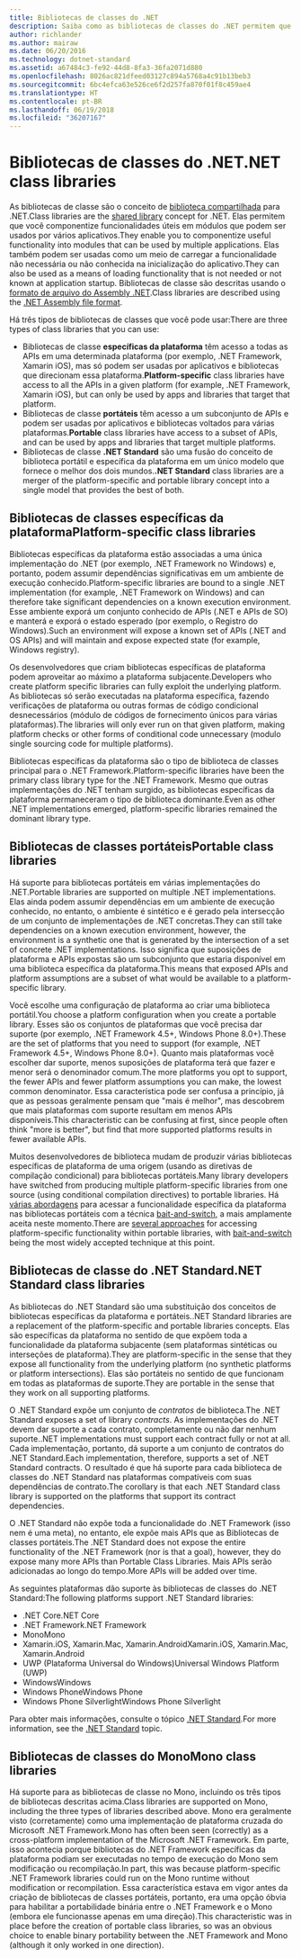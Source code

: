 ```yaml
---
title: Bibliotecas de classes do .NET
description: Saiba como as bibliotecas de classes do .NET permitem que você agrupe funcionalidades úteis em módulos que podem ser usados por vários aplicativos.
author: richlander
ms.author: mairaw
ms.date: 06/20/2016
ms.technology: dotnet-standard
ms.assetid: a67484c3-fe92-44d8-8fa3-36fa2071d880
ms.openlocfilehash: 8026ac821dfeed03127c894a5768a4c91b13beb3
ms.sourcegitcommit: 6bc4efca63e526ce6f2d257fa870f01f8c459ae4
ms.translationtype: HT
ms.contentlocale: pt-BR
ms.lasthandoff: 06/19/2018
ms.locfileid: "36207167"
---
```

# <a name="net-class-libraries"></a><span data-ttu-id="d3c9a-103">Bibliotecas de classes do .NET</span><span class="sxs-lookup"><span data-stu-id="d3c9a-103">.NET class libraries</span></span>

<span data-ttu-id="d3c9a-104">As bibliotecas de classe são o conceito de [biblioteca compartilhada](https://en.wikipedia.org/wiki/Library_%28computing%29#Shared_libraries) para .NET.</span><span class="sxs-lookup"><span data-stu-id="d3c9a-104">Class libraries are the [shared library](https://en.wikipedia.org/wiki/Library_%28computing%29#Shared_libraries) concept for .NET.</span></span> <span data-ttu-id="d3c9a-105">Elas permitem que você componentize funcionalidades úteis em módulos que podem ser usados por vários aplicativos.</span><span class="sxs-lookup"><span data-stu-id="d3c9a-105">They enable you to componentize useful functionality into modules that can be used by multiple applications.</span></span> <span data-ttu-id="d3c9a-106">Elas também podem ser usadas como um meio de carregar a funcionalidade não necessária ou não conhecida na inicialização do aplicativo.</span><span class="sxs-lookup"><span data-stu-id="d3c9a-106">They can also be used as a means of loading functionality that is not needed or not known at application startup.</span></span> <span data-ttu-id="d3c9a-107">Bibliotecas de classe são descritas usando o [formato de arquivo do Assembly .NET](assembly-format.md).</span><span class="sxs-lookup"><span data-stu-id="d3c9a-107">Class libraries are described using the [.NET Assembly file format](assembly-format.md).</span></span>

<span data-ttu-id="d3c9a-108">Há três tipos de bibliotecas de classes que você pode usar:</span><span class="sxs-lookup"><span data-stu-id="d3c9a-108">There are three types of class libraries that you can use:</span></span>

*   <span data-ttu-id="d3c9a-109">Bibliotecas de classe **específicas da plataforma** têm acesso a todas as APIs em uma determinada plataforma (por exemplo, .NET Framework, Xamarin iOS), mas só podem ser usadas por aplicativos e bibliotecas que direcionam essa plataforma.</span><span class="sxs-lookup"><span data-stu-id="d3c9a-109">**Platform-specific** class libraries have access to all the APIs in a given platform (for example, .NET Framework, Xamarin iOS), but can only be used by apps and libraries that target that platform.</span></span>
*   <span data-ttu-id="d3c9a-110">Bibliotecas de classe **portáteis** têm acesso a um subconjunto de APIs e podem ser usadas por aplicativos e bibliotecas voltados para várias plataformas.</span><span class="sxs-lookup"><span data-stu-id="d3c9a-110">**Portable** class libraries have access to a subset of APIs, and can be used by apps and libraries that target multiple platforms.</span></span>
*   <span data-ttu-id="d3c9a-111">Bibliotecas de classe **.NET Standard** são uma fusão do conceito de biblioteca portátil e específica da plataforma em um único modelo que fornece o melhor dos dois mundos.</span><span class="sxs-lookup"><span data-stu-id="d3c9a-111">**.NET Standard** class libraries are a merger of the platform-specific and portable library concept into a single model that provides the best of both.</span></span>

## <a name="platform-specific-class-libraries"></a><span data-ttu-id="d3c9a-112">Bibliotecas de classes específicas da plataforma</span><span class="sxs-lookup"><span data-stu-id="d3c9a-112">Platform-specific class libraries</span></span>

<span data-ttu-id="d3c9a-113">Bibliotecas específicas da plataforma estão associadas a uma única implementação do .NET (por exemplo, .NET Framework no Windows) e, portanto, podem assumir dependências significativas em um ambiente de execução conhecido.</span><span class="sxs-lookup"><span data-stu-id="d3c9a-113">Platform-specific libraries are bound to a single .NET implementation (for example, .NET Framework on Windows) and can therefore take significant dependencies on a known execution environment.</span></span> <span data-ttu-id="d3c9a-114">Esse ambiente exporá um conjunto conhecido de APIs (.NET e APIs de SO) e manterá e exporá o estado esperado (por exemplo, o Registro do Windows).</span><span class="sxs-lookup"><span data-stu-id="d3c9a-114">Such an environment will expose a known set of APIs (.NET and OS APIs) and will maintain and expose expected state (for example, Windows registry).</span></span>

<span data-ttu-id="d3c9a-115">Os desenvolvedores que criam bibliotecas específicas de plataforma podem aproveitar ao máximo a plataforma subjacente.</span><span class="sxs-lookup"><span data-stu-id="d3c9a-115">Developers who create platform specific libraries can fully exploit the underlying platform.</span></span> <span data-ttu-id="d3c9a-116">As bibliotecas só serão executadas na plataforma específica, fazendo verificações de plataforma ou outras formas de código condicional desnecessários (módulo de códigos de fornecimento únicos para várias plataformas).</span><span class="sxs-lookup"><span data-stu-id="d3c9a-116">The libraries will only ever run on that given platform, making platform checks or other forms of conditional code unnecessary (modulo single sourcing code for multiple platforms).</span></span>

<span data-ttu-id="d3c9a-117">Bibliotecas específicas da plataforma são o tipo de biblioteca de classes principal para o .NET Framework.</span><span class="sxs-lookup"><span data-stu-id="d3c9a-117">Platform-specific libraries have been the primary class library type for the .NET Framework.</span></span> <span data-ttu-id="d3c9a-118">Mesmo que outras implementações do .NET tenham surgido, as bibliotecas específicas da plataforma permaneceram o tipo de biblioteca dominante.</span><span class="sxs-lookup"><span data-stu-id="d3c9a-118">Even as other .NET implementations emerged, platform-specific libraries remained the dominant library type.</span></span>

## <a name="portable-class-libraries"></a><span data-ttu-id="d3c9a-119">Bibliotecas de classes portáteis</span><span class="sxs-lookup"><span data-stu-id="d3c9a-119">Portable class libraries</span></span>

<span data-ttu-id="d3c9a-120">Há suporte para bibliotecas portáteis em várias implementações do .NET.</span><span class="sxs-lookup"><span data-stu-id="d3c9a-120">Portable libraries are supported on multiple .NET implementations.</span></span> <span data-ttu-id="d3c9a-121">Elas ainda podem assumir dependências em um ambiente de execução conhecido, no entanto, o ambiente é sintético e é gerado pela intersecção de um conjunto de implementações de .NET concretas.</span><span class="sxs-lookup"><span data-stu-id="d3c9a-121">They can still take dependencies on a known execution environment, however, the environment is a synthetic one that is generated by the intersection of a set of concrete .NET implementations.</span></span> <span data-ttu-id="d3c9a-122">Isso significa que suposições de plataforma e APIs expostas são um subconjunto que estaria disponível em uma biblioteca específica da plataforma.</span><span class="sxs-lookup"><span data-stu-id="d3c9a-122">This means that exposed APIs and platform assumptions are a subset of what would be available to a platform-specific library.</span></span>

<span data-ttu-id="d3c9a-123">Você escolhe uma configuração de plataforma ao criar uma biblioteca portátil.</span><span class="sxs-lookup"><span data-stu-id="d3c9a-123">You choose a platform configuration when you create a portable library.</span></span> <span data-ttu-id="d3c9a-124">Esses são os conjuntos de plataformas que você precisa dar suporte (por exemplo, .NET Framework 4.5+, Windows Phone 8.0+).</span><span class="sxs-lookup"><span data-stu-id="d3c9a-124">These are the set of platforms that you need to support (for example, .NET Framework 4.5+, Windows Phone 8.0+).</span></span> <span data-ttu-id="d3c9a-125">Quanto mais plataformas você escolher dar suporte, menos suposições de plataforma terá que fazer e menor será o denominador comum.</span><span class="sxs-lookup"><span data-stu-id="d3c9a-125">The more platforms you opt to support, the fewer APIs and fewer platform assumptions you can make, the lowest common denominator.</span></span> <span data-ttu-id="d3c9a-126">Essa característica pode ser confusa a princípio, já que as pessoas geralmente pensam que "mais é melhor", mas descobrem que mais plataformas com suporte resultam em menos APIs disponíveis.</span><span class="sxs-lookup"><span data-stu-id="d3c9a-126">This characteristic can be confusing at first, since people often think "more is better", but find that more supported platforms results in fewer available APIs.</span></span>

<span data-ttu-id="d3c9a-127">Muitos desenvolvedores de biblioteca mudam de produzir várias bibliotecas específicas de plataforma de uma origem (usando as diretivas de compilação condicional) para bibliotecas portáteis.</span><span class="sxs-lookup"><span data-stu-id="d3c9a-127">Many library developers have switched from producing multiple platform-specific libraries from one source (using conditional compilation directives) to portable libraries.</span></span> <span data-ttu-id="d3c9a-128">Há [várias abordagens](https://blog.stephencleary.com/2012/11/portable-class-library-enlightenment.html) para acessar a funcionalidade específica da plataforma nas bibliotecas portáteis com a técnica [bait-and-switch](https://log.paulbetts.org/the-bait-and-switch-pcl-trick/), a mais amplamente aceita neste momento.</span><span class="sxs-lookup"><span data-stu-id="d3c9a-128">There are [several approaches](https://blog.stephencleary.com/2012/11/portable-class-library-enlightenment.html) for accessing platform-specific functionality within portable libraries, with [bait-and-switch](https://log.paulbetts.org/the-bait-and-switch-pcl-trick/) being the most widely accepted technique at this point.</span></span>

## <a name="net-standard-class-libraries"></a><span data-ttu-id="d3c9a-129">Bibliotecas de classe do .NET Standard</span><span class="sxs-lookup"><span data-stu-id="d3c9a-129">.NET Standard class libraries</span></span>

<span data-ttu-id="d3c9a-130">As bibliotecas do .NET Standard são uma substituição dos conceitos de bibliotecas específicas da plataforma e portáteis.</span><span class="sxs-lookup"><span data-stu-id="d3c9a-130">.NET Standard libraries are a replacement of the platform-specific and portable libraries concepts.</span></span> <span data-ttu-id="d3c9a-131">Elas são específicas da plataforma no sentido de que expõem toda a funcionalidade da plataforma subjacente (sem plataformas sintéticas ou interseções de plataforma).</span><span class="sxs-lookup"><span data-stu-id="d3c9a-131">They are platform-specific in the sense that they expose all functionality from the underlying platform (no synthetic platforms or platform intersections).</span></span> <span data-ttu-id="d3c9a-132">Elas são portáteis no sentido de que funcionam em todas as plataformas de suporte.</span><span class="sxs-lookup"><span data-stu-id="d3c9a-132">They are portable in the sense that they work on all supporting platforms.</span></span>

<span data-ttu-id="d3c9a-133">O .NET Standard expõe um conjunto de _contratos_ de biblioteca.</span><span class="sxs-lookup"><span data-stu-id="d3c9a-133">The .NET Standard exposes a set of library _contracts_.</span></span> <span data-ttu-id="d3c9a-134">As implementações do .NET devem dar suporte a cada contrato, completamente ou não dar nenhum suporte.</span><span class="sxs-lookup"><span data-stu-id="d3c9a-134">.NET implementations must support each contract fully or not at all.</span></span> <span data-ttu-id="d3c9a-135">Cada implementação, portanto, dá suporte a um conjunto de contratos do .NET Standard.</span><span class="sxs-lookup"><span data-stu-id="d3c9a-135">Each implementation, therefore, supports a set of .NET Standard contracts.</span></span> <span data-ttu-id="d3c9a-136">O resultado é que há suporte para cada biblioteca de classes do .NET Standard nas plataformas compatíveis com suas dependências de contrato.</span><span class="sxs-lookup"><span data-stu-id="d3c9a-136">The corollary is that each .NET Standard class library is supported on the platforms that support its contract dependencies.</span></span>

<span data-ttu-id="d3c9a-137">O .NET Standard não expõe toda a funcionalidade do .NET Framework (isso nem é uma meta), no entanto, ele expõe mais APIs que as Bibliotecas de classes portáteis.</span><span class="sxs-lookup"><span data-stu-id="d3c9a-137">The .NET Standard does not expose the entire functionality of the .NET Framework (nor is that a goal), however, they do expose many more APIs than Portable Class Libraries.</span></span> <span data-ttu-id="d3c9a-138">Mais APIs serão adicionadas ao longo do tempo.</span><span class="sxs-lookup"><span data-stu-id="d3c9a-138">More APIs will be added over time.</span></span>

<span data-ttu-id="d3c9a-139">As seguintes plataformas dão suporte às bibliotecas de classes do .NET Standard:</span><span class="sxs-lookup"><span data-stu-id="d3c9a-139">The following platforms support .NET Standard libraries:</span></span>

* <span data-ttu-id="d3c9a-140">.NET Core</span><span class="sxs-lookup"><span data-stu-id="d3c9a-140">.NET Core</span></span>
* <span data-ttu-id="d3c9a-141">.NET Framework</span><span class="sxs-lookup"><span data-stu-id="d3c9a-141">.NET Framework</span></span>
* <span data-ttu-id="d3c9a-142">Mono</span><span class="sxs-lookup"><span data-stu-id="d3c9a-142">Mono</span></span>
* <span data-ttu-id="d3c9a-143">Xamarin.iOS, Xamarin.Mac, Xamarin.Android</span><span class="sxs-lookup"><span data-stu-id="d3c9a-143">Xamarin.iOS, Xamarin.Mac, Xamarin.Android</span></span>
* <span data-ttu-id="d3c9a-144">UWP (Plataforma Universal do Windows)</span><span class="sxs-lookup"><span data-stu-id="d3c9a-144">Universal Windows Platform (UWP)</span></span>
* <span data-ttu-id="d3c9a-145">Windows</span><span class="sxs-lookup"><span data-stu-id="d3c9a-145">Windows</span></span>
* <span data-ttu-id="d3c9a-146">Windows Phone</span><span class="sxs-lookup"><span data-stu-id="d3c9a-146">Windows Phone</span></span>
* <span data-ttu-id="d3c9a-147">Windows Phone Silverlight</span><span class="sxs-lookup"><span data-stu-id="d3c9a-147">Windows Phone Silverlight</span></span>

<span data-ttu-id="d3c9a-148">Para obter mais informações, consulte o tópico [.NET Standard](net-standard.md).</span><span class="sxs-lookup"><span data-stu-id="d3c9a-148">For more information, see the [.NET Standard](net-standard.md) topic.</span></span>

## <a name="mono-class-libraries"></a><span data-ttu-id="d3c9a-149">Bibliotecas de classes do Mono</span><span class="sxs-lookup"><span data-stu-id="d3c9a-149">Mono class libraries</span></span>

<span data-ttu-id="d3c9a-150">Há suporte para as bibliotecas de classe no Mono, incluindo os três tipos de bibliotecas descritas acima.</span><span class="sxs-lookup"><span data-stu-id="d3c9a-150">Class libraries are supported on Mono, including the three types of libraries described above.</span></span> <span data-ttu-id="d3c9a-151">Mono era geralmente visto (corretamente) como uma implementação de plataforma cruzada do Microsoft .NET Framework.</span><span class="sxs-lookup"><span data-stu-id="d3c9a-151">Mono has often been seen (correctly) as a cross-platform implementation of the Microsoft .NET Framework.</span></span> <span data-ttu-id="d3c9a-152">Em parte, isso acontecia porque bibliotecas do .NET Framework específicas da plataforma podiam ser executadas no tempo de execução do Mono sem modificação ou recompilação.</span><span class="sxs-lookup"><span data-stu-id="d3c9a-152">In part, this was because platform-specific .NET Framework libraries could run on the Mono runtime without modification or recompilation.</span></span> <span data-ttu-id="d3c9a-153">Essa característica estava em vigor antes da criação de bibliotecas de classes portáteis, portanto, era uma opção óbvia para habilitar a portabilidade binária entre o .NET Framework e o Mono (embora ele funcionasse apenas em uma direção).</span><span class="sxs-lookup"><span data-stu-id="d3c9a-153">This characteristic was in place before the creation of portable class libraries, so was an obvious choice to enable binary portability between the .NET Framework and Mono (although it only worked in one direction).</span></span>
